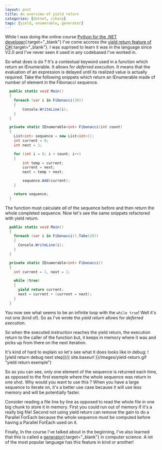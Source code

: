 ```yaml
---
layout: post
title: An overview of yield return
categories: [dotnet, csharp]
tags: [yield, enumerable, generator]
---
```


While I was doing the online course [Python for the .NET developer](https://training.talkpython.fm/courses/details/python-for-dotnet-developers){:target="\_blank"} I've come accross the [yield return feature of C#](https://docs.microsoft.com/en-us/dotnet/csharp/language-reference/keywords/yield){:target="\_blank"}. I was suprised to learn it was in the language since V2.0 and I've never seen it used in any codebased I've worked in.

So what does is do ?
It's a contextual keyword used in a function which return an IEnumerable. It allows for _deferred execution_. It means that the evaluation of an expression is delayed until its realized value is actually required.
Take the following snippets which return an IEnumerable made of number of element in the Fibonacci sequence.

```cs
  public static void Main()
  {
    foreach (var i in Fibonacci(20))
    {
        Console.WriteLine(i);
    }
  }

  private static IEnumerable<int> Fibonacci(int count)
  {
    List<int> sequence = new List<int>();
    int current = 0;
    int next = 1;

    for (int i = 0; i < count; i++)
    {
        int temp = current;
        current = next;
        next = temp + next;

        sequence.Add(current);
    }

    return sequence;
  }
```

The function must calculate _all_ of the sequence before and then return the whole completed sequence.
Now let's see the same snippets refactored with yield return.

```cs
  public static void Main()
  {
    foreach (var i in Fibonacci().Take(20))
    {
      Console.WriteLine(i);
    }
  }

  private static IEnumerable<int> Fibonacci()
  {
    int current = 1, next = 1;

    while (true)
    {
      yield return current;
      next = current + (current = next);
    }
  }
```

You now see what seems to be an infinite loop with the `while true`! Well it's not one (kind of).
So as I've wrote the _yield return_ allows for _deferred execution_.

So when the executed instruction reaches the yield return, the execution return to the caller of the function but, it keeps in memory where it was and picks up from there on the next iteration.

It's kind of hard to explain so let's see what it does looks like in debug:
![yield return debug next step]({{ site.baseurl }}/images/yield-return.gif "yield return exemple")

So as you can see, only one element of the sequence is returned each time, as opposed to the first exemple where the whole sequence was return in one shot.
Why would you want to use this ? When you have a large sequence to iterate on, it's a better use case because it will use less memory and will be potentially faster.

Consider reading a file line by line as opposed to read the whole file in one big chunk to store it in memory. First you could run out of memory if it's a really big file! Second not using yield return can remove the gain to do a Parallel ForEach because the whole sequence must be computed before having a Parallel ForEach used on it.

Finally, In the course I've talked about in the beginning, I've also learned that this is called a [generator](<https://en.wikipedia.org/wiki/Generator_(computer_programming)>){:target="\_blank"} in computer science. A lot of the most popular language has this feature in kind or another!
